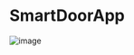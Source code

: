# SmartDoorApp

![image](https://github.com/shitiz4553/SmartDoorApp/assets/98811765/a891dd3a-4383-4cff-a19f-243bb7a29403)
